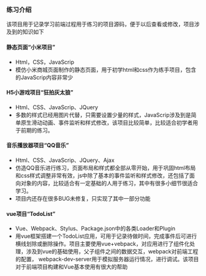 ### 练习介绍
该项目用于记录学习前端过程用于练习的项目源码，便于以后查看或修改，项目涉及到的知识如下
#### 静态页面“小米项目”
* Html，CSS，JavaScrip
* 模仿小米商城页面制作的静态页面，用于初学html和css作为练手项目，包含的JavaScrip内容非常少
#### H5小游戏项目“狂拍灰太狼”
* Html、CSS、JavaScrip、JQuery
* 多数的样式已经用图片代替，只需要设置少量的样式，JavaScrip涉及到是简单原生滑动动画、事件监听和样式修改，该项目比较简单，比较适合初学者用于前期的练习。
#### 音乐播放器项目“QQ音乐”
* Html、CSS、JavaScrip、JQuery、Ajax
* 仿造QQ音乐进行练习，页面布局和样式都全部从零开始，用于巩固html布局和css样式调整非常有效，js中除了基本的事件监听和样式修改，还包括了面向对象的内容，比较适合有一定基础的人用于练习，其中有很多小细节很适合学习。
* 项目内还存在很多BUG未修复，只实现了其中一部分功能
#### vue项目“TodoList”
* Vue、Webpack、Stylus、Package.json中的各类Loader和Plugin
* 用vue框架搭建一个TodoList应用，可用于记录待做时间，完成事件后可进行横线划除或删除操作。项目主要使用vue+vebpack，对应用进行了组件化处理，涉及到vue的基础使用，父子组件之间的数据交互，webpack对前端工程的配置， webpack-dev-server用于模拟服务器运行情况，进行调试。该项目对于前端项目构建和Vue基本使用有很大的帮助
